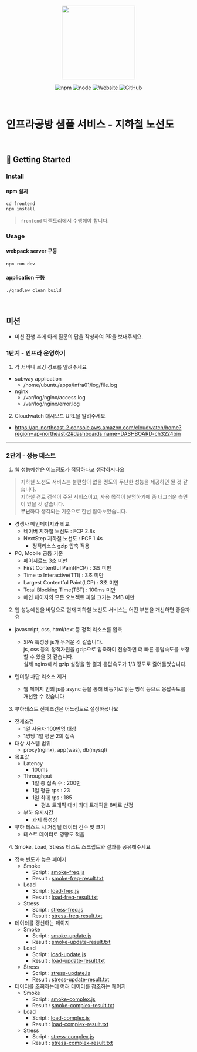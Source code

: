 <p align="center">
    <img width="200px;" src="https://raw.githubusercontent.com/woowacourse/atdd-subway-admin-frontend/master/images/main_logo.png"/>
</p>
<p align="center">
  <img alt="npm" src="https://img.shields.io/badge/npm-%3E%3D%205.5.0-blue">
  <img alt="node" src="https://img.shields.io/badge/node-%3E%3D%209.3.0-blue">
  <a href="https://edu.nextstep.camp/c/R89PYi5H" alt="nextstep atdd">
    <img alt="Website" src="https://img.shields.io/website?url=https%3A%2F%2Fedu.nextstep.camp%2Fc%2FR89PYi5H">
  </a>
  <img alt="GitHub" src="https://img.shields.io/github/license/next-step/atdd-subway-service">
</p>

<br>

# 인프라공방 샘플 서비스 - 지하철 노선도

<br>

## 🚀 Getting Started

### Install
#### npm 설치
```
cd frontend
npm install
```
> `frontend` 디렉토리에서 수행해야 합니다.

### Usage
#### webpack server 구동
```
npm run dev
```
#### application 구동
```
./gradlew clean build
```
<br>

## 미션

* 미션 진행 후에 아래 질문의 답을 작성하여 PR을 보내주세요.

### 1단계 - 인프라 운영하기
1. 각 서버내 로깅 경로를 알려주세요
- subway application
  - /home/ubuntu/apps/infra01/log/file.log
- nginx
  - /var/log/nginx/access.log
  - /var/log/nginx/error.log

2. Cloudwatch 대시보드 URL을 알려주세요
- https://ap-northeast-2.console.aws.amazon.com/cloudwatch/home?region=ap-northeast-2#dashboards:name=DASHBOARD-ch3224bin
---

### 2단계 - 성능 테스트
1. 웹 성능예산은 어느정도가 적당하다고 생각하시나요

> 지하철 노선도 서비스는 불편함이 없을 정도의 무난한 성능을 제공하면 될 것 같습니다.  
> 지하철 경로 검색이 주된 서비스이고, 사용 목적이 분명하기에 좀 너그러운 측면이 있을 것 같습니다.   
> **무난**하다 생각되는 기준으로 한번 잡아보았습니다.

- 경쟁사 메인페이지와 비교
  - 네이버 지하철 노선도 : FCP 2.8s
  - NextStep 지하철 노선도 : FCP 1.4s
    - 정적리소스 gzip 압축 적용
- PC, Mobile 공통 기준
  - 페이지로드 3초 미만
  - First Contentful Paint(FCP) : 3초 미만
  - Time to Interactive(TTI) : 3초 미만
  - Largest Contentful Paint(LCP) : 3초 미만
  - Total Blocking Time(TBT) : 100ms 미만
  - 메인 페이지의 모든 오브젝트 파일 크기는 2MB 미만

2. 웹 성능예산을 바탕으로 현재 지하철 노선도 서비스는 어떤 부분을 개선하면 좋을까요

- javascript, css, html/text 등 정적 리소스를 압축
  - SPA 특성상 js가 무거운 것 같습니다.  
  js, css 등의 정적자원을 gzip으로 압축하여 전송하면 더 빠른 응답속도를 보장 할 수 있을 것 같습니다.  
  실제 nginx에서 gzip 설정을 한 결과 응답속도가 1/3 정도로 줄어들었습니다.

- 렌더링 차단 리소스 제거
  - 웹 페이지 안의 js를 async 등을 통해 비동기로 읽는 방식 등으로 응답속도를 개선할 수 있습니다

3. 부하테스트 전제조건은 어느정도로 설정하셨나요

- 전제조건
  - 1일 사용자 100만명 대상
  - 1명당 1일 평균 2회 접속
- 대상 시스템 범위
  - proxy(nginx), app(was), db(mysql)
- 목표값
  - Latency
    - 100ms
  - Throughput
    - 1일 총 접속 수 : 200만
    - 1일 평균 rps : 23
    - 1일 최대 rps : 185
      - 평소 트래픽 대비 최대 트래픽을 8배로 산정
  - 부하 유지시간
    - 과제 특성상 
- 부하 테스트 시 저장될 데이터 건수 및 크기
  - 테스트 데이터로 영향도 적음

4. Smoke, Load, Stress 테스트 스크립트와 결과를 공유해주세요

- 접속 빈도가 높은 페이지
  - Smoke
    - Script : [smoke-freq.js](./k6/smoke-freq.js])
    - Result : [smoke-freq-result.txt](./k6/smoke-freq-result.txt])
  - Load
    - Script : [load-freq.js](./k6/load-freq.js])
    - Result : [load-freq-result.txt](./k6/load-freq-result.txt])
  - Stress
    - Script : [stress-freq.js](./k6/stress-freq.js])
    - Result : [stress-freq-result.txt](./k6/stress-freq-result.txt])
- 데이터를 갱신하는 페이지
  - Smoke
    - Script : [smoke-update.js](./k6/smoke-update.js])
    - Result : [smoke-update-result.txt](./k6/smoke-update-result.txt])
  - Load
    - Script : [load-update.js](./k6/load-update.js])
    - Result : [load-update-result.txt](./k6/load-update-result.txt])
  - Stress
    - Script : [stress-update.js](./k6/stress-update.js])
    - Result : [stress-update-result.txt](./k6/stress-update-result.txt])
- 데이터를 조회하는데 여러 데이터를 참조하는 페이지
  - Smoke
    - Script : [smoke-complex.js](./k6/smoke-complex.js])
    - Result : [smoke-complex-result.txt](./k6/smoke-complex-result.txt])
  - Load
    - Script : [load-complex.js](./k6/load-complex.js])
    - Result : [load-complex-result.txt](./k6/load-complex-result.txt])
  - Stress
    - Script : [stress-complex.js](./k6/stress-complex.js])
    - Result : [stress-complex-result.txt](./k6/stress-complex-result.txt])
